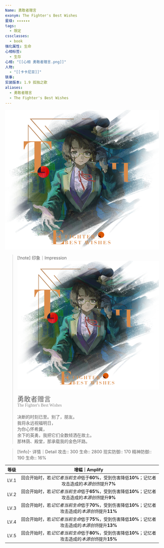 ```yaml
---
Name: 勇敢者赠言
exonym: The Fighter's Best Wishes
星级: ✦✦✦✦✦✦
tags:
  - 限定
cssclasses:
  - book
强化属性: 生命
心相标签:
  - 生存
心相: "[[心相 勇敢者赠言.png]]"
人物:
  - "[[卡卡尼亚]]"
轶事: 
实装版本: 1.9 孤独之歌
aliases:
  - 勇敢者赠言
  - The Fighter's Best Wishes
---
```

![cover](assets/勇敢者赠言｜The%20Fighter's%20Best%20Wishes.assets/心相%20勇敢者赠言.png)

> [!note] 印象｜Impression
> ![心相 勇敢者赠言|inlL|300](assets/勇敢者赠言｜The%20Fighter's%20Best%20Wishes.assets/心相%20勇敢者赠言.png)
> <p style="font-family: '家族宋', sans-serif; font-size: 22px; line-height: 0.75; text-indent: 0;">勇敢者赠言<br><span style="font-family: serif; font-size: 14px; color: #888888;">The Fighter's Best Wishes</span></p>
> 
> 决断的时刻已至。别了，朋友。  
> 我将永远祝福明日，  
> 为你心怀希冀，  
> 余下的英勇，我把它们全数倾洒在故土。  
> 那林荫、殿堂，那承载我的金色环路。

> [!info]- 详情｜Detail
> 攻击:: 300
> 生命:: 2800
> 现实防御:: 170
> 精神防御:: 190
> 生命:: 16%

| 等级 |                        增幅｜Amplify                         |
| :--: | :----------------------------------------------------------: |
| LV.1 | 回合开始时，若*记忆者当前生命*低于**60%**，受到伤害降低**10%**；记忆者攻击造成的*本源创伤*提升**7%** |
| LV.2 | 回合开始时，若*记忆者当前生命*低于**65%**，受到伤害降低**10%**；记忆者攻击造成的*本源创伤*提升**9%** |
| LV.3 | 回合开始时，若*记忆者当前生命*低于**70%**，受到伤害降低**10%**；记忆者攻击造成的*本源创伤*提升**11%** |
| LV.4 | 回合开始时，若*记忆者当前生命*低于**75%**，受到伤害降低**10%**；记忆者攻击造成的*本源创伤*提升**13%** |
| LV.5 | 回合开始时，若*记忆者当前生命*低于**80%**，受到伤害降低**10%**；记忆者攻击造成的*本源创伤*提升**15%** |
